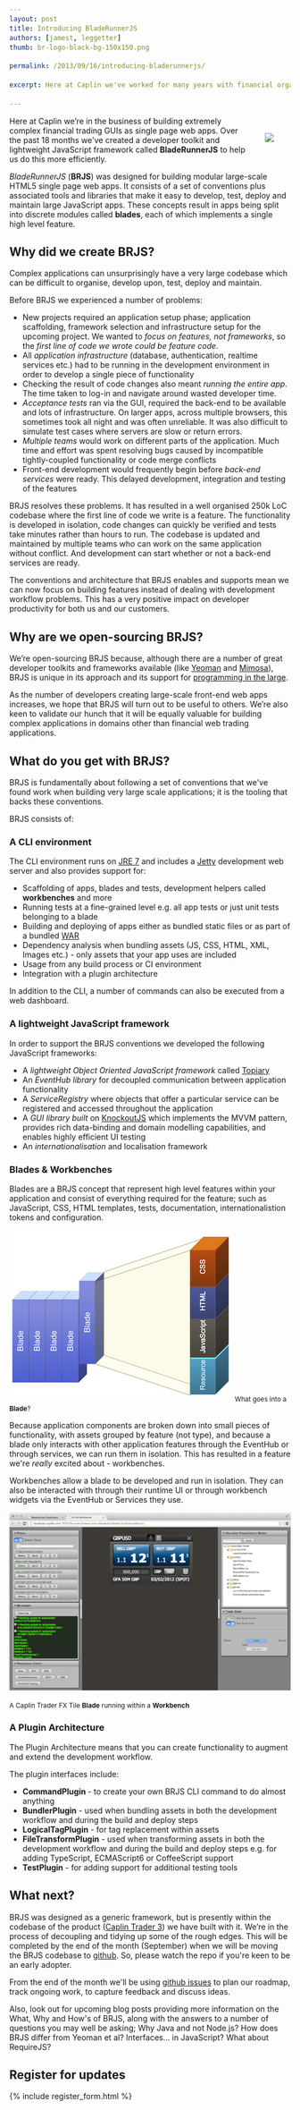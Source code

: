 ```yaml
---
layout: post
title: Introducing BladeRunnerJS
authors: [jamest, leggetter]
thumb: br-logo-black-bg-150x150.png

permalink: /2013/09/16/introducing-bladerunnerjs/

excerpt: Here at Caplin we've worked for many years with financial organisations to deliver complex, high performance, financial trading systems as single page web apps. Over the past 18 months we've created a developer toolkit and lightweight JavaScript framework called <strong>BladeRunnerJS</strong> to help us do this more efficiently.

---
```


<img src="/blog/img/{{ page.thumb }}" style="margin: 30px;" align="right" />

Here at Caplin we’re in the business of building extremely complex financial trading GUIs as single page web apps. Over the past 18 months we've created a developer toolkit and lightweight JavaScript framework called **BladeRunnerJS** to help us do this more efficiently.

*BladeRunnerJS* (**BRJS**) was designed for building modular large-scale HTML5 single page web apps. It consists of a set of conventions plus associated tools and libraries that make it easy to develop, test, deploy and maintain large JavaScript apps. These concepts result in apps being split into discrete modules called **blades**, each of which implements a single high level feature.

## Why did we create BRJS?

Complex applications can unsurprisingly have a very large codebase which can be difficult to organise, develop upon, test, deploy and maintain.

Before BRJS we experienced a number of problems:

* New projects required an application setup phase; application scaffolding, framework selection and infrastructure setup for the upcoming project. We wanted to *focus on features, not frameworks*, so the *first line of code we wrote could be feature code*.
* All *application infrastructure* (database, authentication, realtime services etc.) had to be running in the development environment in order to develop a single piece of functionality
* Checking the result of code changes also meant *running the entire app*. The time taken to log-in and navigate around wasted developer time.
* *Acceptance tests* ran via the GUI, required the back-end to be available and lots of infrastructure. On larger apps, across multiple browsers, this sometimes took all night and was often unreliable. It was also difficult to simulate test cases where servers are slow or return errors. 
* *Multiple teams* would work on different parts of the application. Much time and effort was spent resolving bugs caused by incompatible tightly-coupled functionality or code merge conflicts
* Front-end development would frequently begin before *back-end services* were ready. This delayed development, integration and testing of the features

BRJS resolves these problems. It has resulted in a well organised 250k LoC codebase where the first line of code we write is a feature. The functionality is developed in isolation, code changes can quickly be verified and tests take minutes rather than hours to run. The codebase is updated and maintained by multiple teams who can work on the same application without conflict. And development can start whether or not a back-end services are ready.

The conventions and architecture that BRJS enables and supports mean we can now focus on building features instead of dealing with development workflow problems. This has a very positive impact on developer productivity for both us and our customers.

## Why are we open-sourcing BRJS?

We’re open-sourcing BRJS because, although there are a number of great developer toolkits and frameworks available (like [Yeoman](http://yeoman.io) and [Mimosa](http://mimosa.io/)), BRJS is unique in its approach and its support for [programming in the large](http://en.wikipedia.org/wiki/Programming_in_the_large_and_programming_in_the_small).

As the number of developers creating large-scale front-end web apps increases, we hope that BRJS will turn out to be useful to others. We’re also keen to validate our hunch that it will be equally valuable for building complex applications in domains other than financial web trading applications.

## What do you get with BRJS?

BRJS is fundamentally about following a set of conventions that we've found work when building very large scale applications; it is the tooling that backs these conventions.

BRJS consists of:

### A CLI environment

The CLI environment runs on [JRE 7][jre7] and includes a [Jetty][jetty] development web server and also provides support for:

* Scaffolding of apps, blades and tests, development helpers called **workbenches** and more
* Running tests at a fine-grained level e.g. all app tests or just unit tests belonging to a blade
* Building and deploying of apps either as bundled static files or as part of a bundled [WAR][war_file]
* Dependency analysis when bundling assets (JS, CSS, HTML, XML, Images etc.) - only assets that your app uses are included
* Usage from any build process or CI environment
* Integration with a plugin architecture

[war_file]:http://en.wikipedia.org/wiki/WAR_file_format_(Sun)
[jre7]:http://www.oracle.com/technetwork/java/javase/downloads/java-se-jre-7-download-432155.html
[jetty]:http://www.eclipse.org/jetty/

In addition to the CLI, a number of commands can also be executed from a web dashboard.

### A lightweight JavaScript framework

In order to support the BRJS conventions we developed the following JavaScript frameworks:

* A *lightweight Object Oriented JavaScript framework* called [Topiary](https://github.com/BladeRunnerJS/topiary)
* An *EventHub library* for decoupled communication between application functionality
* A *ServiceRegistry* where objects that offer a particular service can be registered and accessed throughout the application
* A *GUI library built* on [KnockoutJS](http://knockoutjs.com/) which implements the MVVM pattern, provides rich data-binding and domain modelling capabilities, and enables highly efficient UI testing
* An *internationalisation* and localisation framework

### Blades & Workbenches

Blades are a BRJS concept that represent high level features within your application and consist of everything required for the feature; such as JavaScript, CSS, HTML templates, tests, documentation, internationalistion tokens and configuration.

![The contents of a Blade](/blog/img/blades.png)
<small class="fig-text">What goes into a <strong>Blade</strong>?</small>

Because application components are broken down into small pieces of functionality, with assets grouped by feature (not type), and because a blade only interacts with other application features through the EventHub or through services, we can run them in isolation. This has resulted in a feature we're *really* excited about - workbenches.

Workbenches allow a blade to be developed and run in isolation. They can also be interacted with through their runtime UI or through workbench widgets via the EventHub or Services they use.

![A Blade Workbench](/blog/img/workbench_v2.png)

<small class="fig-text">A Caplin Trader FX Tile <strong>Blade</strong> running within a <strong>Workbench</strong></small>

### A Plugin Architecture

The Plugin Architecture means that you can create functionality to augment and extend the development workflow.

The plugin interfaces include:

* **CommandPlugin** - to create your own BRJS CLI command to do almost anything
* **BundlerPlugin** - used when bundling assets in both the development workflow and during the build and deploy steps
* **LogicalTagPlugin** - for tag replacement within assets
* **FileTransformPlugin** - used when transforming assets in both the development workflow and during the build and deploy steps e.g. for adding TypeScript, ECMAScript6 or CoffeeScript support
* **TestPlugin** - for adding support for additional testing tools

## What next?

BRJS was designed as a generic framework, but is presently within the codebase of the product ([Caplin Trader 3](http://www.caplin.com/developer/product/caplin-trader-3)) we have built with it. We’re in the process of decoupling and tidying up some of the rough edges. This will be completed by the end of the month (September) when we will be moving the BRJS codebase to [github](https://github.com/BladeRunnerJS/brjs). So, please watch the repo if you're keen to be an early adopter.

From the end of the month we'll be using [github issues](https://github.com/bladerunnerjs/brjs/issues) to plan our roadmap, track ongoing work, to capture feedback and discuss ideas.

Also, look out for upcoming blog posts providing more information on the What, Why and How's of BRJS, along with the answers to a number of questions you may well be asking; Why Java and not Node.js? How does BRJS differ from Yeoman et al? Interfaces... in JavaScript? What about RequireJS?

## Register for updates

{% include register_form.html %}
